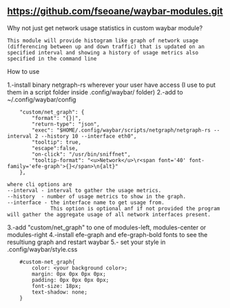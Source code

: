 https://github.com/fseoane/waybar-modules.git
----------------------------------------------------------------
Why not just get network usage statistics in custom waybar module?

    This module will provide histogram like graph of network usage (differencing between up and down traffic) that is updated on an specified interval and showing a history of usage metrics also specified in the command line


How to use

1.-install binary netgraph-rs wherever your user have access (I use to put them in a script folder inside .config/waybar/ folder)
2.-add to ~/.config/waybar/config

        "custom/net_graph": {
            "format": "{}|",
            "return-type": "json",
            "exec": "$HOME/.config/waybar/scripts/netgraph/netgraph-rs --interval 2 --history 10 --interface eth0",
            "tooltip": true,
            "escape":false,
            "on-click": "/usr/bin/sniffnet",
            "tooltip-format": "<u>Network</u>\r<span font='40' font-family='efe-graph'>{}</span>\n{alt}"
        },

    where cli options are
    --interval - interval to gather the usage metrics.
    --history  - number of usage metrics to show in the graph.
    --interface - the interface name to get usage from.
                  This option is optional anf if not provided the program will gather the aggregate usage of all network interfaces present.

3.-add "custom/net_graph" to one of modules-left, modules-center or modules-right
4.-install efe-graph and efe-graph-bold fonts to see the resultiung graph and restart waybar
5.- set your style in .config/waybar/style.css

        #custom-net_graph{
            color: <your background color>;
            margin: 0px 0px 0px 0px;
            padding: 0px 0px 0px 0px;
            font-size: 18px;
            text-shadow: none;
        }